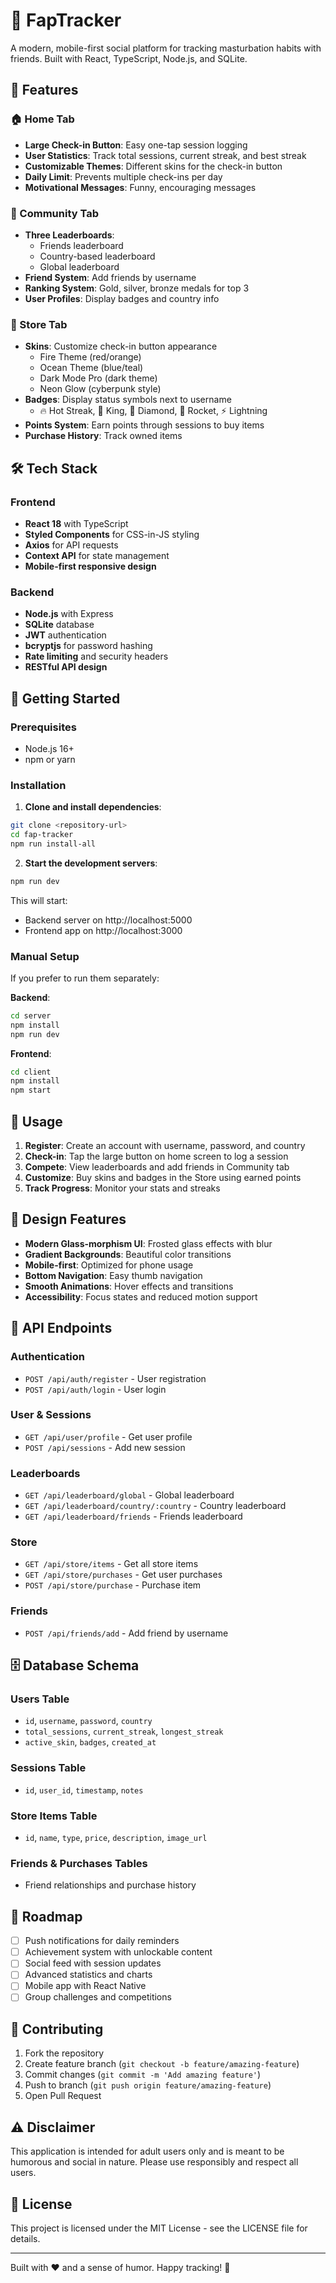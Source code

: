 # 🍆 FapTracker

A modern, mobile-first social platform for tracking masturbation habits with friends. Built with React, TypeScript, Node.js, and SQLite.

## 🌟 Features

### 🏠 Home Tab
- **Large Check-in Button**: Easy one-tap session logging
- **User Statistics**: Track total sessions, current streak, and best streak
- **Customizable Themes**: Different skins for the check-in button
- **Daily Limit**: Prevents multiple check-ins per day
- **Motivational Messages**: Funny, encouraging messages

### 👥 Community Tab
- **Three Leaderboards**:
  - Friends leaderboard
  - Country-based leaderboard  
  - Global leaderboard
- **Friend System**: Add friends by username
- **Ranking System**: Gold, silver, bronze medals for top 3
- **User Profiles**: Display badges and country info

### 🛒 Store Tab
- **Skins**: Customize check-in button appearance
  - Fire Theme (red/orange)
  - Ocean Theme (blue/teal)
  - Dark Mode Pro (dark theme)
  - Neon Glow (cyberpunk style)
- **Badges**: Display status symbols next to username
  - 🔥 Hot Streak, 👑 King, 💎 Diamond, 🚀 Rocket, ⚡ Lightning
- **Points System**: Earn points through sessions to buy items
- **Purchase History**: Track owned items

## 🛠️ Tech Stack

### Frontend
- **React 18** with TypeScript
- **Styled Components** for CSS-in-JS styling
- **Axios** for API requests
- **Context API** for state management
- **Mobile-first responsive design**

### Backend
- **Node.js** with Express
- **SQLite** database
- **JWT** authentication
- **bcryptjs** for password hashing
- **Rate limiting** and security headers
- **RESTful API design**

## 🚀 Getting Started

### Prerequisites
- Node.js 16+ 
- npm or yarn

### Installation

1. **Clone and install dependencies**:
```bash
git clone <repository-url>
cd fap-tracker
npm run install-all
```

2. **Start the development servers**:
```bash
npm run dev
```

This will start:
- Backend server on http://localhost:5000
- Frontend app on http://localhost:3000

### Manual Setup

If you prefer to run them separately:

**Backend**:
```bash
cd server
npm install
npm run dev
```

**Frontend**:
```bash
cd client
npm install
npm start
```

## 📱 Usage

1. **Register**: Create an account with username, password, and country
2. **Check-in**: Tap the large button on home screen to log a session
3. **Compete**: View leaderboards and add friends in Community tab
4. **Customize**: Buy skins and badges in the Store using earned points
5. **Track Progress**: Monitor your stats and streaks

## 🎨 Design Features

- **Modern Glass-morphism UI**: Frosted glass effects with blur
- **Gradient Backgrounds**: Beautiful color transitions
- **Mobile-first**: Optimized for phone usage
- **Bottom Navigation**: Easy thumb navigation
- **Smooth Animations**: Hover effects and transitions
- **Accessibility**: Focus states and reduced motion support

## 🔧 API Endpoints

### Authentication
- `POST /api/auth/register` - User registration
- `POST /api/auth/login` - User login

### User & Sessions  
- `GET /api/user/profile` - Get user profile
- `POST /api/sessions` - Add new session

### Leaderboards
- `GET /api/leaderboard/global` - Global leaderboard
- `GET /api/leaderboard/country/:country` - Country leaderboard  
- `GET /api/leaderboard/friends` - Friends leaderboard

### Store
- `GET /api/store/items` - Get all store items
- `GET /api/store/purchases` - Get user purchases
- `POST /api/store/purchase` - Purchase item

### Friends
- `POST /api/friends/add` - Add friend by username

## 🗄️ Database Schema

### Users Table
- `id`, `username`, `password`, `country`
- `total_sessions`, `current_streak`, `longest_streak`
- `active_skin`, `badges`, `created_at`

### Sessions Table
- `id`, `user_id`, `timestamp`, `notes`

### Store Items Table
- `id`, `name`, `type`, `price`, `description`, `image_url`

### Friends & Purchases Tables
- Friend relationships and purchase history

## 🎯 Roadmap

- [ ] Push notifications for daily reminders
- [ ] Achievement system with unlockable content
- [ ] Social feed with session updates
- [ ] Advanced statistics and charts
- [ ] Mobile app with React Native
- [ ] Group challenges and competitions

## 🤝 Contributing

1. Fork the repository
2. Create feature branch (`git checkout -b feature/amazing-feature`)
3. Commit changes (`git commit -m 'Add amazing feature'`)
4. Push to branch (`git push origin feature/amazing-feature`)
5. Open Pull Request

## ⚠️ Disclaimer

This application is intended for adult users only and is meant to be humorous and social in nature. Please use responsibly and respect all users.

## 📄 License

This project is licensed under the MIT License - see the LICENSE file for details.

---

Built with ❤️ and a sense of humor. Happy tracking! 🍆